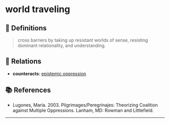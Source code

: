# world traveling

## 📖 Definitions

> cross barriers by taking up resistant worlds of sense, resisting dominant relationality, and understanding.

## 🔗 Relations

- **counteracts**: [epistemic oppression](./epistemic-oppression.md)

## 📚 References

- Lugones, María. 2003. Pilgrimages/Peregrinajes: Theorizing Coalition against Multiple Oppressions. Lanham, MD: Rowman and Littlefield.

---

<script src="https://giscus.app/client.js"
                data-repo="natesheehan/conceptcartography"
                data-repo-id="R_kgDOPB5QiQ"
                data-category="General"
                data-category-id="DIC_kwDOPB5Qic4CsAxd"
                data-mapping="pathname"
                data-strict="0"
                data-reactions-enabled="1"
                data-emit-metadata="0"
                data-input-position="bottom"
                data-theme="catppuccin_mocha"
                data-lang="en"
                crossorigin="anonymous"
                async>
        </script>
        